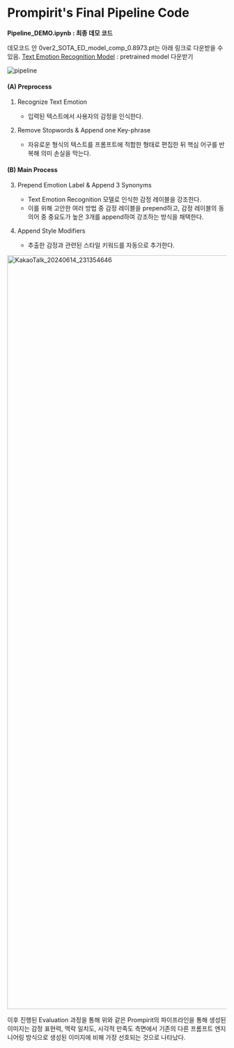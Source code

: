 # Prompirit's Final Pipeline Code

**Pipeline_DEMO.ipynb : 최종 데모 코드**

데모코드 안 0ver2_SOTA_ED_model_comp_0.8973.pt는 아래 링크로 다운받을 수 있음.
[Text Emotion Recognition Model](https://drive.google.com/file/d/1VElYIHTkmBXML0YasoBnzPx0I6mKLpS0/view?usp=drive_link) : pretrained model 다운받기

![pipeline](https://github.com/AnT-Prompirit/prompirit_final_code/assets/77625287/5b7cc62c-4bdd-4417-b473-af2d2c175a63)

#### (A) Preprocess

1. Recognize Text Emotion
    - 입력된 텍스트에서 사용자의 감정을 인식한다.

2. Remove Stopwords & Append one Key-phrase
    - 자유로운 형식의 텍스트를 프롬프트에 적합한 형태로 편집한 뒤 핵심 어구를 반복해 의미 손실을 막는다.

#### (B) Main Process

3. Prepend Emotion Label & Append 3 Synonyms
    - Text Emotion Recognition 모델로 인식한 감정 레이블을 강조한다.
    - 이를 위해 고안한 여러 방법 중 감정 레이블을 prepend하고, 감정 레이블의 동의어 중 중요도가 높은 3개를 append하여 강조하는 방식을 채택한다.

4. Append Style Modifiers
    - 추출한 감정과 관련된 스타일 키워드를 자동으로 추가한다.
      
<img width="1731" alt="KakaoTalk_20240614_231354646" src="https://github.com/AnT-Prompirit/prompirit_final_code/assets/77625287/ee585012-6cad-41c6-8f69-73b236dbe5fd">

이후 진행된 Evaluation 과정을 통해 위와 같은 Prompirit의 파이프라인을 통해 생성된 이미지는 감정 표현력, 맥락 일치도, 시각적 만족도 측면에서 기존의 다른 프롬프트 엔지니어링 방식으로 생성된 이미지에 비해 가장 선호되는 것으로 나타났다. 
